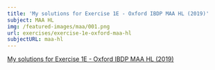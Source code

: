 ```yaml
---
title: 'My solutions for Exercise 1E - Oxford IBDP MAA HL (2019)'
subject: MAA HL
img: /featured-images/maa/001.png
url: exercises/exercise-1e-oxford-maa-hl
subjectURL: maa-hl
---
```


<a class="open-note" href="/exercises/maa/MAA%20Oxford%201E.pdf" target="_blank">My solutions for Exercise 1E - Oxford IBDP MAA HL (2019)</a>